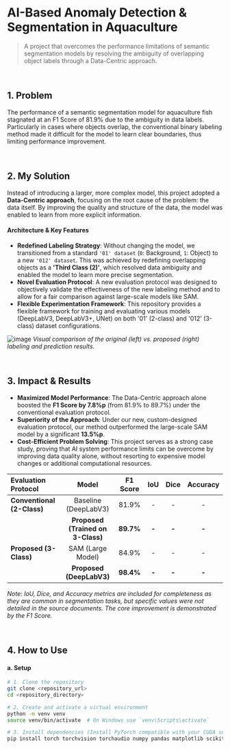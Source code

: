 # AI-Based Anomaly Detection & Segmentation in Aquaculture

> A project that overcomes the performance limitations of semantic segmentation models by resolving the ambiguity of overlapping object labels through a Data-Centric approach.

<br>

## 1. Problem
The performance of a semantic segmentation model for aquaculture fish stagnated at an F1 Score of 81.9% due to the ambiguity in data labels. Particularly in cases where objects overlap, the conventional binary labeling method made it difficult for the model to learn clear boundaries, thus limiting performance improvement.

<br>

## 2. My Solution
Instead of introducing a larger, more complex model, this project adopted a **Data-Centric approach**, focusing on the root cause of the problem: the data itself. By improving the quality and structure of the data, the model was enabled to learn from more explicit information.

#### Architecture & Key Features
-   **Redefined Labeling Strategy**: Without changing the model, we transitioned from a standard `'01' dataset` (`0`: Background, `1`: Object) to a new `'012' dataset`. This was achieved by redefining overlapping objects as a **'Third Class (2)'**, which resolved data ambiguity and enabled the model to learn more precise segmentation.
-   **Novel Evaluation Protocol**: A new evaluation protocol was designed to objectively validate the effectiveness of the new labeling method and to allow for a fair comparison against large-scale models like SAM.
-   **Flexible Experimentation Framework**: This repository provides a flexible framework for training and evaluating various models (DeepLabV3, DeepLabV3+, UNet) on both '01' (2-class) and '012' (3-class) dataset configurations.

![image](http://googleusercontent.com/file_content/11)
*Visual comparison of the original (left) vs. proposed (right) labeling and prediction results.*

<br>

## 3. Impact & Results
-   **Maximized Model Performance**: The Data-Centric approach alone boosted the **F1 Score by 7.8%p** (from 81.9% to 89.7%) under the conventional evaluation protocol.
-   **Superiority of the Approach**: Under our new, custom-designed evaluation protocol, our method outperformed the large-scale SAM model by a significant **13.5%p**.
-   **Cost-Efficient Problem Solving**: This project serves as a strong case study, proving that AI system performance limits can be overcome by improving data quality alone, without resorting to expensive model changes or additional computational resources.

| Evaluation Protocol | Model | F1 Score | IoU | Dice | Accuracy |
| :--- | :---: | :---: | :---: | :---: | :---: |
| **Conventional (2-Class)** | Baseline (DeepLabV3) | 81.9% | - | - | - |
| | **Proposed (Trained on 3-Class)** | **89.7%** | **-** | **-** | **-** |
| **Proposed (3-Class)** | SAM (Large Model) | 84.9% | - | - | - |
| | **Proposed (DeepLabV3)** | **98.4%** | **-** | **-** | **-** |

*Note: IoU, Dice, and Accuracy metrics are included for completeness as they are common in segmentation tasks, but specific values were not detailed in the source documents. The core improvement is demonstrated by the F1 Score.*

<br>

## 4. How to Use

#### a. Setup
```bash
# 1. Clone the repository
git clone <repository_url>
cd <repository_directory>

# 2. Create and activate a virtual environment
python -m venv venv
source venv/bin/activate  # On Windows use `venv\Scripts\activate`

# 3. Install dependencies (Install PyTorch compatible with your CUDA setup)
pip install torch torchvision torchaudio numpy pandas matplotlib scikit-learn opencv-python click
